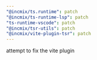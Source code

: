 ```yaml
---
"@incmix/ts.runtime": patch
"@incmix/ts-runtime-lsp": patch
"ts-runtime-vscode": patch
"@incmix/tsr-utils": patch
"@incmix/vite-plugin-tsr": patch
---
```


attempt to fix the vite plugin
